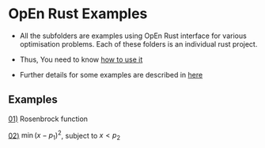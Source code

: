 # OpEn Rust Examples

- All the subfolders are examples using OpEn Rust interface for various optimisation problems. Each of these folders is an individual rust project.

- Thus, You need to know [how to use it](https://github.com/inmo-jang/optimisation_tutorial/blob/master/tools_examples/OpEn/examples_rust/How_to_use_rust.md)

- Further details for some examples are described in [here](https://github.com/inmo-jang/optimisation_tutorial/blob/master/tools_examples/OpEn/examples_rust/OpEn_Rust_example.ipynb)

## Examples

[01)](https://github.com/inmo-jang/optimisation_tutorial/tree/master/tools_examples/OpEn/examples_rust/example_rosenbrock) Rosenbrock function

[02)](https://github.com/inmo-jang/optimisation_tutorial/tree/master/tools_examples/OpEn/examples_rust/example_02) $\min (x-p_1)^2$, subject to $x < p_2$

